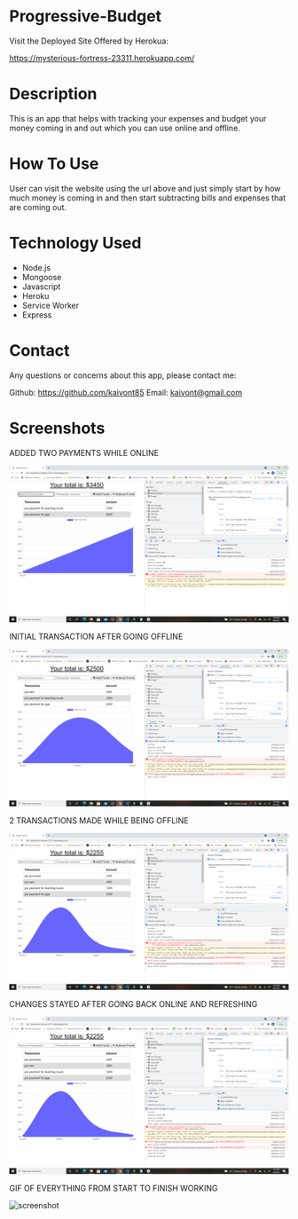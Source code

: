 # Progressive-Budget

Visit the Deployed Site Offered by Herokua:

https://mysterious-fortress-23311.herokuapp.com/


# Description

This is an app that helps with tracking your expenses and budget your money coming in and out which you can use online and offline. 

# How To Use

User can visit the website using the url above and just simply start by how much money is coming in and then start subtracting bills and expenses that are coming out.


# Technology Used

- Node.js
- Mongoose
- Javascript
- Heroku
- Service Worker
- Express

# Contact

Any questions or concerns about this app, please contact me:

Github: https://github.com/kaivont85
Email: kaivont@gmail.com

# Screenshots 


ADDED TWO PAYMENTS WHILE ONLINE

![screenshot](assets/addedbeforegoingoffline.png)

INITIAL TRANSACTION AFTER GOING OFFLINE

![screenshot](assets/initialaddaftergoingoffline.png)

2 TRANSACTIONS MADE WHILE BEING OFFLINE

![screenshot](assets/2addwhilebeingoffline.png)

CHANGES STAYED AFTER GOING BACK ONLINE AND REFRESHING

![screenshot](assets/changesstayedafterbackonline.png)

GIF OF EVERYTHING FROM START TO FINISH WORKING

![screenshot](assets/everythingworks!.gif)


